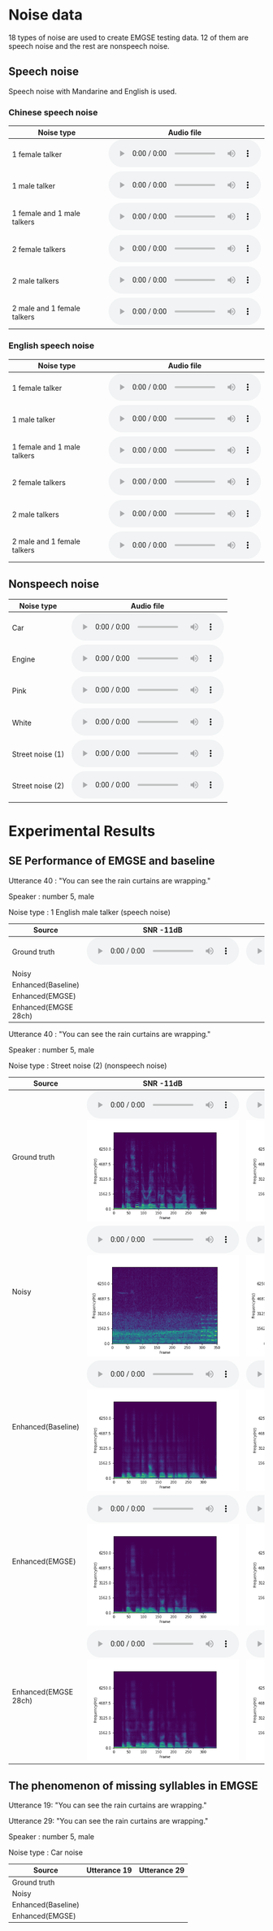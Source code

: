 # Noise data
18 types of noise are used to create EMGSE testing data. 12 of them are speech noise and the rest are nonspeech noise. 

## Speech noise
Speech noise with Mandarine and English is used.

### Chinese speech noise

Noise type| Audio file|
--------------|------| 
1 female talker |<audio src="noise/one_female_chinese.wav" controls="" preload=""></audio> |
1 male talker |<audio src="noise/one_male_chinese.wav" controls="" preload=""></audio>|
1 female and 1 male talkers  |<audio src="noise/one_female_one_male_chinese.wav" controls="" preload=""></audio>|
2 female talkers  |<audio src="noise/two_female_chinese.wav" controls="" preload=""></audio>|
2 male talkers  |<audio src="noise/two_female_chinese.wav" controls="" preload=""></audio>|
2 male and 1 female talkers  |<audio src="noise/two_male_one_female_chinese.wav" controls="" preload=""></audio>|
 

### English speech noise

Noise type| Audio file|
------------|--------| 
1 female talker |<audio src="noise/one_female_english.wav" controls="" preload=""></audio> |
1 male talker |<audio src="noise/one_male_english.wav" controls="" preload=""></audio>|
1 female and 1 male talkers  |<audio src="noise/one_female_one_male_english.wav" controls="" preload=""></audio>|
2 female talkers  |<audio src="noise/two_female_english.wav" controls="" preload=""></audio>|
2 male talkers  |<audio src="noise/two_female_english.wav" controls="" preload=""></audio>|
2 male and 1 female talkers  |<audio src="noise/two_male_one_female_english.wav" controls="" preload=""></audio>|

## Nonspeech noise

Noise type| Audio file|
--------------|-----| 
Car|<audio src="noise/car noise.wav" controls="" preload=""></audio> |   
Engine|<audio src="noise/engine noise.wav" controls="" preload=""></audio>|
Pink|<audio src="noise/pink noise.wav" controls="" preload=""></audio>|
White|<audio src="noise/white noise.wav" controls="" preload=""></audio>|
Street noise (1)|<audio src="noise/street noise(1).wav" controls="" preload=""></audio>|
Street noise (2)|<audio src="noise/street noise(2).wav" controls="" preload=""></audio>|

# Experimental Results 

## SE Performance of EMGSE and baseline

Utterance 40  : "You can see the rain curtains are wrapping."

Speaker       : number 5, male

Noise type    : 1 English male talker (speech noise)

Source|  SNR -11dB| SNR 4dB|
--------------|-----|-----|
Ground truth |<audio src="Noise/car noise.wav" controls="" preload=""></audio>|<audio src="Noise/car noise.wav" controls="" preload=""></audio>|
Noisy |
Enhanced(Baseline)|
Enhanced(EMGSE)|
Enhanced(EMGSE 28ch)|

Utterance 40 : "You can see the rain curtains are wrapping."

Speaker      : number 5, male

Noise type   : Street noise (2) (nonspeech noise)

   Source      |      SNR -11dB     |       SNR 4dB     |
--------------|-----|-----|
Ground truth |<audio src="wavfile/utter40/Spk5_Block1-Initial_0040.wav" controls="" preload=""></audio><img src="wavfile/utter40/Spk5_Block1-Initial_0040.png" alt="40_clean">|<audio src="wavfile/utter40/Spk5_Block1-Initial_0040.wav" controls="" preload=""></audio><img src="wavfile/utter40/Spk5_Block1-Initial_0040.png" alt="40_clean">|
Noisy |<audio src="wavfile/utter40/street/Noisy/Spk5_Block1-Initial_0040_street_-11.wav" controls="" preload=""></audio><img src="wavfile/utter40/street/Noisy/Spk5_Block1-Initial_0040_street_-11.png" alt="40_street_noisy_-11">|<audio src="wavfile/utter40/street/Noisy/Spk5_Block1-Initial_0040_street_4.wav" controls="" preload=""></audio><img src="wavfile/utter40/street/Noisy/Spk5_Block1-Initial_0040_street_4.png" alt="40_street_noisy_4">|
Enhanced(Baseline)|<audio src="wavfile/utter40/street/baseline/Spk5_Block1-Initial_0040_enh_base_street_-11.wav" controls="" preload=""></audio><img src="wavfile/utter40/street/baseline/Spk5_Block1-Initial_0040_enh_base_street_-11.png" alt="">|<audio src="wavfile/utter40/street/baseline/Spk5_Block1-Initial_0040_enh_base_street_4.wav" controls="" preload=""></audio><img src="wavfile/utter40/street/baseline/Spk5_Block1-Initial_0040_enh_base_street_4.png" alt="">|
Enhanced(EMGSE)|<audio src="wavfile/utter40/street/EMGSE/Spk5_Block1-Initial_0040_enh_emgse_street_-11.wav" controls="" preload=""></audio><img src="wavfile/utter40/street/EMGSE/Spk5_Block1-Initial_0040_enh_emgse_street_-11.png" alt="">|<audio src="wavfile/utter40/street/EMGSE/Spk5_Block1-Initial_0040_enh_emgse_street_4.wav" controls="" preload=""></audio><img src="wavfile/utter40/street/EMGSE/Spk5_Block1-Initial_0040_enh_emgse_street_4.png" alt="">|
Enhanced(EMGSE 28ch)|<audio src="wavfile/utter40/street/EMGSE28/Spk5_Block1-Initial_0040_enh_emgse28_street_-11.wav" controls="" preload=""></audio><img src="wavfile/utter40/street/EMGSE28/Spk5_Block1-Initial_0040_enh_emgse28_street_-11.png" alt="">|<audio src="wavfile/utter40/street/EMGSE28/Spk5_Block1-Initial_0040_enh_emgse28_street_4.wav" controls="" preload=""></audio><img src="wavfile/utter40/street/EMGSE28/Spk5_Block1-Initial_0040_enh_emgse28_street_4.png" alt="">|

## The phenomenon of missing syllables in EMGSE

Utterance 19: "You can see the rain curtains are wrapping."

Utterance 29: "You can see the rain curtains are wrapping."

Speaker      : number 5, male

Noise type : Car noise

Source| Utterance 19| Utterance 29|
--------------|-----|-----|
Ground truth|
Noisy|
Enhanced(Baseline)|
Enhanced(EMGSE)|



 
<div align="center"></div>
<p style="text-align: center;"> </p>

